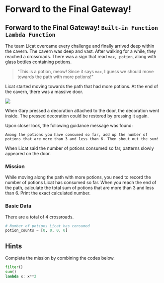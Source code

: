 # Forward to the Final Gateway!

## Forward to the Final Gateway! `Built-in Function` `Lambda Function`

The team Licat overcame every challenge and finally arrived deep within the cavern. The cavern was deep and vast. After walking for a while, they reached a crossroads. There was a sign that read `max, potion`, along with glass bottles containing potions.

> "This is a potion, meow! Since it says `max`, I guess we should move towards the path with more potions!"

Licat started moving towards the path that had more potions. At the end of the cavern, there was a massive door.

![](./15.webp)

When Gary pressed a decoration attached to the door, the decoration went inside. The pressed decoration could be restored by pressing it again.

Upon closer look, the following guidance message was found:

```text
Among the potions you have consumed so far, add up the number of potions that are more than 3 and less than 6. Then shout out the sum!
```

When Licat said the number of potions consumed so far, patterns slowly appeared on the door.

### Mission
While moving along the path with more potions, you need to record the number of potions Licat has consumed so far. When you reach the end of the path, calculate the total sum of potions that are more than 3 and less than 6. Print the exact calculated number.

### Basic Data
There are a total of 4 crossroads.

```python
# Number of potions Licat has consumed
potion_counts = [0, 0, 0, 0]
```


## Hints
Complete the mission by combining the codes below.
```python
filter()
sum()
lambda x: x**2
```